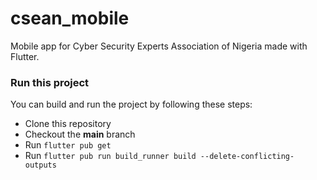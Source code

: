 # csean_mobile

Mobile app for Cyber Security Experts Association of Nigeria made with Flutter.

### Run this project

You can build and run the project by following these steps:

* Clone this repository
* Checkout the **main** branch
* Run ``flutter pub get``
* Run ``flutter pub run build_runner build --delete-conflicting-outputs``

